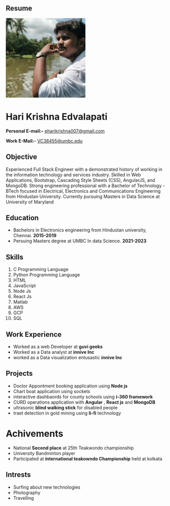 ## Resume
<img src="headshot.jpeg" width="250" height="250">

# Hari Krishna Edvalapati

**Personal E-mail:-** eharikrishna007@gmail.com

**Work E-Mail:-** VC38455@umbc.edu
## Objective
Experienced Full Stack Engineer with a demonstrated history of working in the information technology and services industry. Skilled in Web Applications, Bootstrap, Cascading Style Sheets (CSS), AngularJS, and MongoDB. Strong engineering professional with a Bachelor of Technology - BTech focused in Electrical, Electronics and Communications Engineering from Hindustan University. Currently pursuing Masters in Data Science at University of Maryland
## Education
* Bachelors in Electronics engineering from Hindustan university, Chennai. **2015-2019**
* Persuing Masters degree at UMBC In data Science. **2021-2023**
## Skills
1. C Programming Language
2. Python Programming Language
3. HTML
4. JavaScript
5. Node Js
6. React Js
7. Matlab
8. AWS
9. GCP
10. SQL
## Work Experience
* Worked as a web Developer at **guvi geeks**
* Worked as a Data analyst at **innive Inc**
* worked as a Data visualization entusastic **innive Inc**
## Projects
* Doctor Appontment booking application using **Node js**
* Chart boat application using sockets
* interactive dashbaords for county schools using **i-360 framework**
* CURD operations application with **Angular** , **React js** and **MongoDB**
* ultrasonic **blind walking stick** for disabled people
* traet detection in gold mining using **li-fi** technology
# Achivements
* National **Second place** at 25th Teakwondo championship
* University Bandminton player
* Participated at **international teakowndo Championship** held at kolkata

## Intrests
- Surfing about new technologies
- Photography
- Travelling 

